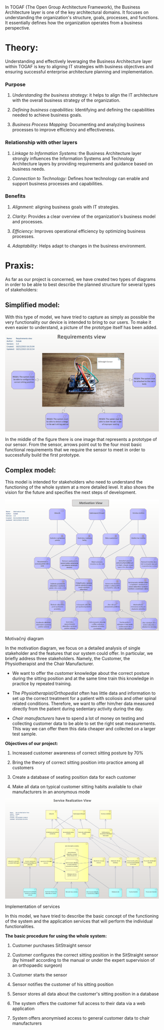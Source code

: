 In TOGAF (The Open Group Architecture Framework), the Business Architecture layer is one of the key architectural domains. It focuses on understanding the organization's structure, goals, processes, and functions. It essentially defines how the organization operates from a business perspective.

# Theory:

Understanding and effectively leveraging the Business Architecture layer within TOGAF is key to aligning IT strategies with business objectives and ensuring successful enterprise architecture planning and implementation.

### **Purpose**

1.  _Understanding the business strategy:_ it helps to align the IT architecture with the overall business strategy of the organization.
    
2.  _Defining business capabilities:_ Identifying and defining the capabilities needed to achieve business goals.
    
3.  _Business Process Mapping:_ Documenting and analyzing business processes to improve efficiency and effectiveness.
    

### **Relationship with other layers**

1.  _Linkage to Information Systems:_ the Business Architecture layer strongly influences the Information Systems and Technology Architecture layers by providing requirements and guidance based on business needs.
    
2.  _Connection to Technology:_ Defines how technology can enable and support business processes and capabilities.
    

### **Benefits**

1.  _Alignment:_ aligning business goals with IT strategies.
    
2.  _Clarity:_ Provides a clear overview of the organization's business model and processes.
    
3.  _Efficiency:_ Improves operational efficiency by optimizing business processes.
    
4.  _Adaptability:_ Helps adapt to changes in the business environment.
    

# Praxis:

As far as our project is concerned, we have created two types of diagrams in order to be able to best describe the planned structure for several types of stakeholders:

## Simplified model:

With this type of model, we have tried to capture as simply as possible the very functionality our device is intended to bring to our users. To make it even easier to understand, a picture of the prototype itself has been added.

![image-20231211-075537.png](./../Assets/business/image-20231211-075537.png)

In the middle of the figure there is one image that represents a prototype of our sensor. From the sensor, arrows point out to the four most basic functional requirements that we require the sensor to meet in order to successfully build the first prototype.

## Complex model:

This model is intended for stakeholders who need to understand the functioning of the whole system at a more detailed level. It also shows the vision for the future and specifies the next steps of development.

![image-20231211-080103.png](./../Assets/business/image-20231211-080103.png)

Motivačný diagram

In the motivation diagram, we focus on a detailed analysis of single stakeholder and the features that our system could offer. In particular, we briefly address three stakeholders. Namely, the Customer, the Physiotherapist and the Chair Manufacturer.

-   We want to offer the _customer_ knowledge about the correct posture during the sitting position and at the same time train this knowledge in practice by repeated training.
    
-   The _Physiotherapist/Orthopedist_ often has little data and information to set up the correct treatment for a patient with scoliosis and other spinal related conditions. Therefore, we want to offer him/her data measured directly from the patient during sedentary activity during the day.
    
-   _Chair manufacturers_ have to spend a lot of money on testing and collecting customer data to be able to set the right seat measurements. This way we can offer them this data cheaper and collected on a larger test sample.
    

**Objectives of our project:**

1.  Increased customer awareness of correct sitting posture by 70%
    
2.  Bring the theory of correct sitting position into practice among all customers
    
3.  Create a database of seating position data for each customer
    
4.  Make all data on typical customer sitting habits available to chair manufacturers in an anonymous mode
    

![image-20231211-080128.png](./../Assets/business/image-20231211-080128.png)

Implementation of services

In this model, we have tried to describe the basic concept of the functioning of the system and the application services that will perform the individual functionalities.

**The basic procedure for using the whole system:**

1.  Customer purchases SitStraight sensor
    
2.  Customer configures the correct sitting position in the SitStraight sensor (by himself according to the manual or under the expert supervision of an orthopaedic surgeon)
    
3.  Customer starts the sensor
    
4.  Sensor notifies the customer of his sitting position
    
5.  Sensor stores all data about the customer's sitting position in a database
    
6.  The system offers the customer full access to their data via a web application
    
7.  System offers anonymised access to general customer data to chair manufacturers